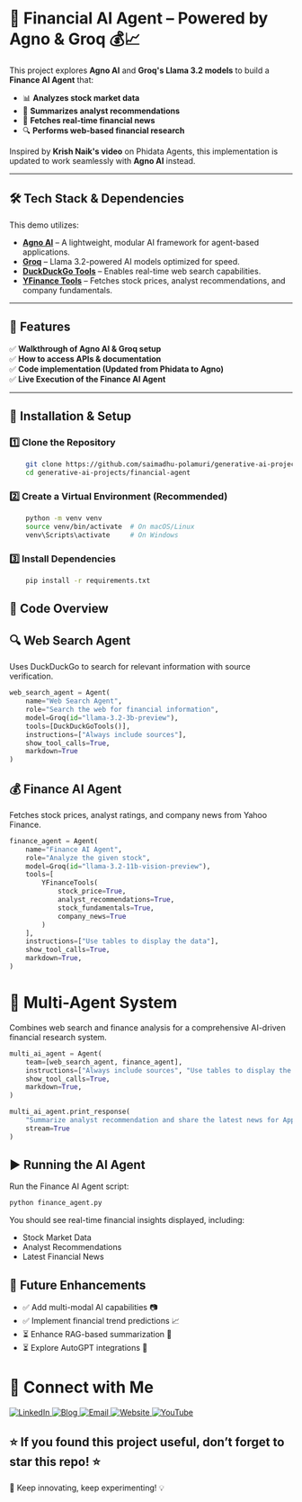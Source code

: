 # 🚀 Financial AI Agent – Powered by Agno & Groq 💰📈

This project explores **Agno AI** and **Groq's Llama 3.2 models** to build a **Finance AI Agent** that:
- 📊 **Analyzes stock market data**
- 📑 **Summarizes analyst recommendations**
- 📰 **Fetches real-time financial news**
- 🔍 **Performs web-based financial research**

Inspired by **Krish Naik's video** on Phidata Agents, this implementation is updated to work seamlessly with **Agno AI** instead.

---

## 🛠️ Tech Stack & Dependencies

This demo utilizes:
- **[Agno AI](https://github.com/agnolabs/agno)** – A lightweight, modular AI framework for agent-based applications.
- **[Groq](https://groq.com/)** – Llama 3.2-powered AI models optimized for speed.
- **[DuckDuckGo Tools](https://github.com/agnolabs/agno)** – Enables real-time web search capabilities.
- **[YFinance Tools](https://github.com/agnolabs/agno)** – Fetches stock prices, analyst recommendations, and company fundamentals.

---

## 📌 Features
✅ **Walkthrough of Agno AI & Groq setup**  
✅ **How to access APIs & documentation**  
✅ **Code implementation (Updated from Phidata to Agno)**  
✅ **Live Execution of the Finance AI Agent**  

---

## 🚀 Installation & Setup

### 1️⃣ Clone the Repository
```bash
    git clone https://github.com/saimadhu-polamuri/generative-ai-projects.git
    cd generative-ai-projects/financial-agent
```


### 2️⃣ Create a Virtual Environment (Recommended)
```bash
    python -m venv venv
    source venv/bin/activate  # On macOS/Linux
    venv\Scripts\activate     # On Windows
```


### 3️⃣ Install Dependencies
```bash
    pip install -r requirements.txt
```


## 📝 Code Overview
## 🔍 Web Search Agent
Uses DuckDuckGo to search for relevant information with source verification.


```python
web_search_agent = Agent(
    name="Web Search Agent",
    role="Search the web for financial information",
    model=Groq(id="llama-3.2-3b-preview"),
    tools=[DuckDuckGoTools()],
    instructions=["Always include sources"],
    show_tool_calls=True,
    markdown=True
)
```

## 💰 Finance AI Agent
Fetches stock prices, analyst ratings, and company news from Yahoo Finance.


```python
finance_agent = Agent(
    name="Finance AI Agent",
    role="Analyze the given stock",
    model=Groq(id="llama-3.2-11b-vision-preview"),
    tools=[
        YFinanceTools(
            stock_price=True,
            analyst_recommendations=True,
            stock_fundamentals=True,
            company_news=True
        )
    ],
    instructions=["Use tables to display the data"],
    show_tool_calls=True,
    markdown=True,
)
```

# 🧠 Multi-Agent System
Combines web search and finance analysis for a comprehensive AI-driven financial research system.



```python
multi_ai_agent = Agent(
    team=[web_search_agent, finance_agent],
    instructions=["Always include sources", "Use tables to display the data"],
    show_tool_calls=True,
    markdown=True,
)

multi_ai_agent.print_response(
    "Summarize analyst recommendation and share the latest news for Apple",
    stream=True
)
```

## ▶️ Running the AI Agent
Run the Finance AI Agent script:
```bash
python finance_agent.py
```


You should see real-time financial insights displayed, including:

- Stock Market Data
- Analyst Recommendations
- Latest Financial News


## 📌 Future Enhancements
- ✅ Add multi-modal AI capabilities 📷
- ✅ Implement financial trend predictions 📈
- ⏳ Enhance RAG-based summarization 🧠
- ⏳  Explore AutoGPT integrations 🤖

# 📢 Connect with Me

<a href="https://www.linkedin.com/in/saimadhu/" target="_blank"> <img src="https://img.shields.io/badge/LinkedIn-0077B5?style=for-the-badge&logo=linkedin&logoColor=white" alt="LinkedIn"> </a> <a href="https://dataaspirant.com/" target="_blank"> <img src="https://img.shields.io/badge/Blog-21759B?style=for-the-badge&logo=wordpress&logoColor=white" alt="Blog"> </a> <a href="mailto:saimadhu@dataaspirant.com"> <img src="https://img.shields.io/badge/Email-EA4335?style=for-the-badge&logo=gmail&logoColor=white" alt="Email"> </a> <a href="https://financebook.in/" target="_blank"> <img src="https://img.shields.io/badge/Website-0E76A8?style=for-the-badge&logo=internet-explorer&logoColor=white" alt="Website"> </a> <a href="https://www.youtube.com/@dataaspirant" target="_blank"> <img src="https://img.shields.io/badge/YouTube-FF0000?style=for-the-badge&logo=youtube&logoColor=white" alt="YouTube"> </a>


## ⭐ If you found this project useful, don’t forget to star this repo! ⭐
🚀 Keep innovating, keep experimenting! 💡
